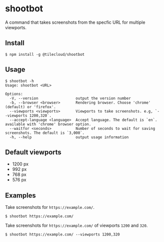 # shootbot

A command that takes screenshots from the specfic URL for multiple viewports. 

## Install

```
$ npm install -g @tilecloud/shootbot
```

## Usage

```
$ shootbot -h
Usage: shootbot <URL>

Options:
  -V, --version                 output the version number
  -b, --browser <browser>       Rendering browser. Choose 'chrome' (default) or 'firefox'.
  --viewports <viewports>       Viewports to take screenshots. e.g, `--viewports 1200,320`.
  --accept-language <language>  Accept language. The default is `en`. available with 'chrome' browser option.
  --waitfor <seconds>           Number of seconds to wait for saving screenshots. The default is `3,000`.
  -h, --help                    output usage information
```

## Default viewports

* 1200 px
* 992 px
* 768 px
* 576 px

## Examples

Take screenshots for `https://example.com/`. 

```
$ shootbot https://example.com/
```

Take screenshots for `https://example.com/` of viewports `1200` and `320`.

```
$ shootbot https://example.com/ --viewports 1200,320
```
